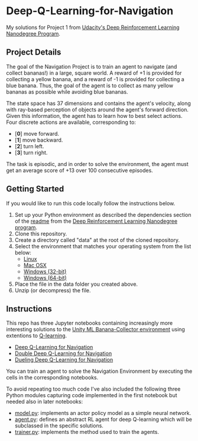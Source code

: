 # Deep-Q-Learning-for-Navigation
My solutions for Project 1 from [Udacity's Deep Reinforcement Learning Nanodegree Program](https://www.udacity.com/course/deep-reinforcement-learning-nanodegree--nd893).  

## Project Details

The goal of the Navigation Project is to train an agent to navigate (and collect bananas!) in a large, square world.
A reward of +1 is provided for collecting a yellow banana, and a reward of -1 is provided for collecting a blue banana. Thus, the goal of the agent is to collect as many yellow bananas as possible while avoiding blue bananas.

The state space has 37 dimensions and contains the agent's velocity, along with ray-based perception of objects around the agent's forward direction. Given this information, the agent has to learn how to best select actions. Four discrete actions are available, corresponding to:

- [**0**] move forward.
- [**1**] move backward.
- [**2**] turn left.
- [**3**] turn right.

The task is episodic, and in order to solve the environment, the agent must get an average score of +13 over 100 consecutive episodes.

## Getting Started

If you would like to run this code locally follow the instructions below.

1. Set up your Python environment as described the dependencies section of the [readme](https://github.com/udacity/deep-reinforcement-learning) from the [Deep Reinforcement Learning Nanodegree program](https://www.udacity.com/course/deep-reinforcement-learning-nanodegree--nd893). 
2. Clone this repository.
3. Create a directory called "data" at the root of the cloned repository.
4. Select the environment that matches your operating system from the list below:
    - [Linux](https://s3-us-west-1.amazonaws.com/udacity-drlnd/P1/Banana/Banana_Linux.zip)
    - [Mac OSX](https://s3-us-west-1.amazonaws.com/udacity-drlnd/P1/Banana/Banana.app.zip)
    - [Windows (32-bit)](https://s3-us-west-1.amazonaws.com/udacity-drlnd/P1/Banana/Banana_Windows_x86.zip)
    - [Windows (64-bit)](https://s3-us-west-1.amazonaws.com/udacity-drlnd/P1/Banana/Banana_Windows_x86_64.zip)
5. Place the file in the data folder you created above.
6. Unzip (or decompress) the file.

## Instructions

This repo has three Jupyter notebooks containing increasingly more interesting solutions to the [Unity ML Banana-Collector environment](https://github.com/Unity-Technologies/ml-agents/blob/master/docs/Learning-Environment-Examples.md#banana-collector) using extentions to [Q-learning](http://www.cs.rhul.ac.uk/~chrisw/new_thesis.pdf). 

- [Deep Q-Learning for Navigation](https://nbviewer.jupyter.org/github/bobflagg/Deep-Q-Learning-for-Navigation/blob/master/01-Deep-Q-Learning-for-Navigation.ipynb)
- [Double Deep Q-Learning for Navigation](https://nbviewer.jupyter.org/github/bobflagg/Deep-Q-Learning-for-Navigation/blob/master/02-Double-Deep-Q-Learning-for-Navigation.ipynb)
- [Dueling Deep Q-Learning for Navigation](https://nbviewer.jupyter.org/github/bobflagg/Deep-Q-Learning-for-Navigation/blob/master/03-Dueling-Deep-Q-Learning-for-Navigation.ipynb)

You can train an agent to solve the Navigation Environment by executing the cells in the corresponding notebooks.

To avoid repeating too much code I've also included the following three Python modules capturing code implemented in the first notebook but needed also in later notebooks:

- [model.py](https://github.com/bobflagg/Deep-Q-Learning-for-Navigation/blob/master/model.py): implements an actor policy model as a simple neural network.
- [agent.py](https://github.com/bobflagg/Deep-Q-Learning-for-Navigation/blob/master/dqn_agent.py): defines an abstract RL agent for deep Q-learning which will be subclassed in the specific solutions.
- [trainer.py](https://github.com/bobflagg/Deep-Q-Learning-for-Navigation/blob/master/trainer.py): implements the method used to train the agents.

